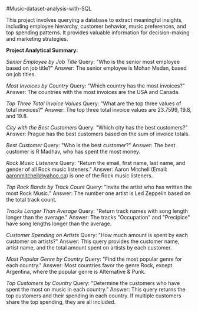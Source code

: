 #Music-dataset-analysis-with-SQL

This project involves querying a database to extract meaningful insights, including employee hierarchy, customer behavior, music preferences, and top spending patterns. It provides valuable information for decision-making and marketing strategies.

**Project Analytical Summary:**

*Senior Employee by Job Title*
Query: "Who is the senior most employee based on job title?"
Answer: The senior employee is Mohan Madan, based on job titles.

*Most Invoices by Country*
Query: "Which country has the most invoices?"
Answer: The countries with the most invoices are the USA and Canada.

*Top Three Total Invoice Values*
Query: "What are the top three values of total invoices?"
Answer: The top three total invoice values are 23.7599, 19.8, and 19.8.

*City with the Best Customers*
Query: "Which city has the best customers?"
Answer: Prague has the best customers based on the sum of invoice totals.

*Best Customer*
Query: "Who is the best customer?"
Answer: The best customer is R Madhav, who has spent the most money.

*Rock Music Listeners*
Query: "Return the email, first name, last name, and gender of all Rock music listeners."
Answer: Aaron Mitchell (Email: aaronmitchell@yahoo.ca) is one of the Rock music listeners.

*Top Rock Bands by Track Count*
Query: "Invite the artist who has written the most Rock Music."
Answer: The number one artist is Led Zeppelin based on the total track count.

*Tracks Longer Than Average*
Query: "Return track names with song length longer than the average."
Answer: The tracks "Occupation" and "Precipice" have song lengths longer than the average.

*Customer Spending on Artists*
Query: "How much amount is spent by each customer on artists?"
Answer: This query provides the customer name, artist name, and the total amount spent on artists by each customer.

*Most Popular Genre by Country*
Query: "Find the most popular genre for each country."
Answer: Most countries favor the genre Rock, except Argentina, where the popular genre is Alternative & Punk.

*Top Customers by Country*
Query: "Determine the customers who have spent the most on music in each country."
Answer: This query returns the top customers and their spending in each country. If multiple customers share the top spending, they are all included.
